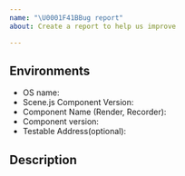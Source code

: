 ```yaml
---
name: "\U0001F41BBug report"
about: Create a report to help us improve

---
```

## Environments
* OS name: 
* Scene.js Component Version:
* Component Name (Render, Recorder):
* Component version:
* Testable Address(optional):

## Description
<!-- Let me know your situation -->
